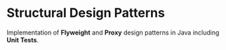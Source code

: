 # Structural Design Patterns
Implementation of **Flyweight** and **Proxy** design patterns in Java including **Unit Tests**.
